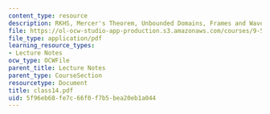 ```yaml
---
content_type: resource
description: RKHS, Mercer's Theorem, Unbounded Domains, Frames and Wavelets
file: https://ol-ocw-studio-app-production.s3.amazonaws.com/courses/9-520-statistical-learning-theory-and-applications-spring-2003/5f96eb68fe7c66f0f7b5bea20eb1a044_class14.pdf
file_type: application/pdf
learning_resource_types:
- Lecture Notes
ocw_type: OCWFile
parent_title: Lecture Notes
parent_type: CourseSection
resourcetype: Document
title: class14.pdf
uid: 5f96eb68-fe7c-66f0-f7b5-bea20eb1a044
---
```


